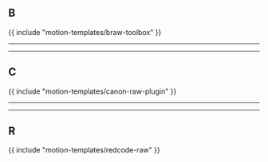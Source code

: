 ## B

{{ include "motion-templates/braw-toolbox" }}

---


---

## C

{{ include "motion-templates/canon-raw-plugin" }}

---


---

## R

{{ include "motion-templates/redcode-raw" }}

